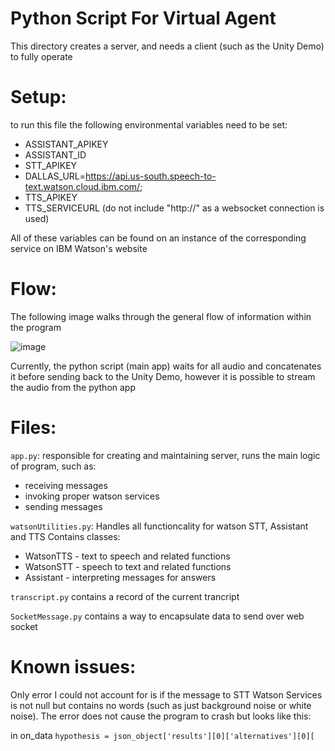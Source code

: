 # Python Script For Virtual Agent

This directory creates a server, and needs a client (such as the Unity Demo) to fully operate


# Setup:
to run this file the following environmental variables need to be set:
- ASSISTANT_APIKEY
- ASSISTANT_ID
- STT_APIKEY
- DALLAS_URL=https://api.us-south.speech-to-text.watson.cloud.ibm.com/;
- TTS_APIKEY
- TTS_SERVICEURL (do not include "http://" as a websocket connection is used) 

All of these variables can be found on an instance of the corresponding service on IBM Watson's website

# Flow:
The following image walks through the general flow of information within the program

![image](https://user-images.githubusercontent.com/79411863/120489807-eb427580-c385-11eb-90af-b6ca5dac0a0d.png)

Currently, the python script (main app) waits for all audio and concatenates it before sending back to the Unity Demo, however it is possible to stream the audio from the python app


# Files:
`app.py`:
responsible for creating and maintaining server,
runs the main logic of program, such as:
- receiving messages
- invoking proper watson services
- sending messages

`watsonUtilities.py`:
Handles all functioncality for watson STT, Assistant and TTS
Contains classes:
- WatsonTTS - text to speech and related functions
- WatsonSTT - speech to text and related functions
- Assistant - interpreting messages for answers

`transcript.py`
    contains a record of the current trancript 

`SocketMessage.py`
    contains a way to encapsulate data to send over web socket

# Known issues:
Only error I could not account for is if the message to STT Watson Services is not null but contains no words (such as just background noise or white noise).
The error does not cause the program to crash but looks like this:

   in on_data 
    `hypothesis = json_object['results'][0]['alternatives'][0][`    
